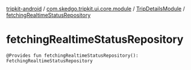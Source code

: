 [tripkit-android](../../index.md) / [com.skedgo.tripkit.ui.core.module](../index.md) / [TripDetailsModule](index.md) / [fetchingRealtimeStatusRepository](./fetching-realtime-status-repository.md)

# fetchingRealtimeStatusRepository

`@Provides fun fetchingRealtimeStatusRepository(): FetchingRealtimeStatusRepository`